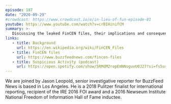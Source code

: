 ```yaml
---
episode: 187
date: "2020-09-29"
#crowdcast: https://www.crowdcast.io/e/in-lieu-of-fun-episode-81
youtube: https://www.youtube.com/watch?v=crBIHinifCM
summary: >-
   Discussing the leaked FinCEN files, their implications and consequences
links:
   - title: Background
     url: https://en.wikipedia.org/wiki/FinCEN_Files
   - title: FinCEN files
     url: https://www.buzzfeednews.com/fincen-files
   - title: Suspicious Activity (podcast)
     url: https://open.spotify.com/show/5RMdM2ropEmNNoguvU0J27?si=fs5urnh8RhS3dkZWtOhlvA
---
```

We are joined by Jason Leopold, senior investigative reporter for BuzzFeed News
is based in Los Angeles. He is a 2018 Pulitzer finalist for international
reporting, recipient of the IRE 2016 FOI award and a 2016 Newseum Institute
National Freedom of Information Hall of Fame inductee.

